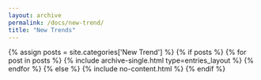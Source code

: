 ```yaml
---
layout: archive
permalink: /docs/new-trend/
title: "New Trends"
---
```


{% assign posts = site.categories['New Trend'] %}
{% if posts %}
  {% for post in posts %}
    {% include archive-single.html type=entries_layout %}
  {% endfor %}
{% else %}
  {% include no-content.html %}
{% endif %}
